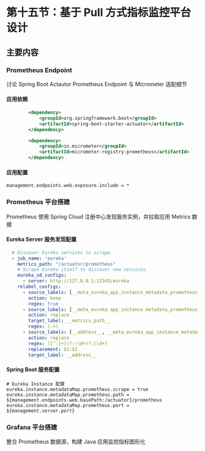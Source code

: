 # 第十五节：基于 Pull 方式指标监控平台设计

## 主要内容

### Prometheus Endpoint
讨论 Spring Boot Actautor Prometheus  Endpoint 与 Micrometer 适配细节
#### 应用依赖
```xml
        <dependency>
            <groupId>org.springframework.boot</groupId>
            <artifactId>spring-boot-starter-actuator</artifactId>
        </dependency>

        <dependency>
            <groupId>io.micrometer</groupId>
            <artifactId>micrometer-registry-prometheus</artifactId>
        </dependency>
```
#### 应用配置
```properties
management.endpoints.web.exposure.include = *
```

### Prometheus 平台搭建
Prometheus 使用 Spring Cloud 注册中心发现服务实例，并拉取应用 Metrics 数据

#### Eureka Server 服务发现配置
```yaml
  # Discover Eureka services to scrape.
  - job_name: 'eureka'
    metrics_path: "/actuator/prometheus"
    # Scrape Eureka itself to discover new services.
    eureka_sd_configs:
      - server: http://127.0.0.1:12345/eureka
    relabel_configs:
      - source_labels: [__meta_eureka_app_instance_metadata_prometheus_scrape]
        action: keep
        regex: true
      - source_labels: [__meta_eureka_app_instance_metadata_prometheus_path]
        action: replace
        target_label: __metrics_path__
        regex: (.+)
      - source_labels: [__address__, __meta_eureka_app_instance_metadata_prometheus_port]
        action: replace
        regex: ([^:]+)(?::\d+)?;(\d+)
        replacement: $1:$2
        target_label: __address__
```

#### Spring Boot 服务配置
```properties
# Eureka Instance 配置
eureka.instance.metadataMap.prometheus.scrape = true
eureka.instance.metadataMap.prometheus.path = ${management.endpoints.web.basePath:/actuator}/prometheus
eureka.instance.metadataMap.prometheus.port = ${management.server.port}
```
### Grafana  平台搭建
整合 Prometheus 数据源，构建 Java 应用监控指标图形化

